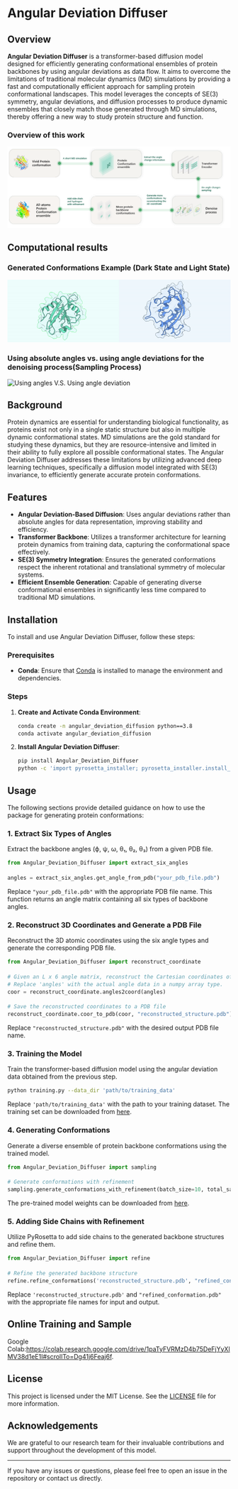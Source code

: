 # Angular Deviation Diffuser



## Overview

**Angular Deviation Diffuser** is a transformer-based diffusion model designed for efficiently generating conformational ensembles of protein backbones by using angular deviations as data flow. It aims to overcome the limitations of traditional molecular dynamics (MD) simulations by providing a fast and computationally efficient approach for sampling protein conformational landscapes. This model leverages the concepts of SE(3) symmetry, angular deviations, and diffusion processes to produce dynamic ensembles that closely match those generated through MD simulations, thereby offering a new way to study protein structure and function.


###  Overview of this work
![Angular Deviation Diffuser Workflow](https://github.com/AlanYangYi/angular_deviation_diffuser/blob/main/Pictures/overview.png?raw=true)

## Computational results

###  Generated Conformations Example (Dark State and Light State)
![Generated Conformations Example](https://github.com/AlanYangYi/angular_deviation_diffuser/blob/main/Pictures/Dark_and_light_generated_by_our_model.gif?raw=true)

### Using absolute angles vs. using angle deviations for the denoising process(Sampling Process)
![Using angles V.S. Using angle deviation](https://github.com/AlanYangYi/angular_deviation_diffuser/blob/main/Pictures/angleVSanglechange.gif?raw=true)


## Background

Protein dynamics are essential for understanding biological functionality, as proteins exist not only in a single static structure but also in multiple dynamic conformational states. MD simulations are the gold standard for studying these dynamics, but they are resource-intensive and limited in their ability to fully explore all possible conformational states. The Angular Deviation Diffuser addresses these limitations by utilizing advanced deep learning techniques, specifically a diffusion model integrated with SE(3) invariance, to efficiently generate accurate protein conformations.

## Features

- **Angular Deviation-Based Diffusion**: Uses angular deviations rather than absolute angles for data representation, improving stability and efficiency.
- **Transformer Backbone**: Utilizes a transformer architecture for learning protein dynamics from training data, capturing the conformational space effectively.
- **SE(3) Symmetry Integration**: Ensures the generated conformations respect the inherent rotational and translational symmetry of molecular systems.
- **Efficient Ensemble Generation**: Capable of generating diverse conformational ensembles in significantly less time compared to traditional MD simulations.

## Installation

To install and use Angular Deviation Diffuser, follow these steps:

### Prerequisites

- **Conda**: Ensure that [Conda](https://docs.conda.io/en/latest/miniconda.html) is installed to manage the environment and dependencies.

### Steps

1. **Create and Activate Conda Environment**:
   
   ```bash
   conda create -n angular_deviation_diffusion python==3.8
   conda activate angular_deviation_diffusion
   ```

2. **Install Angular Deviation Diffuser**:
   
   ```bash
   pip install Angular_Deviation_Diffuser
   python -c 'import pyrosetta_installer; pyrosetta_installer.install_pyrosetta()'
   ```

## Usage

The following sections provide detailed guidance on how to use the package for generating protein conformations:

### 1. Extract Six Types of Angles

Extract the backbone angles (ϕ, ψ, ω, θ₁, θ₂, θ₃) from a given PDB file.

```python
from Angular_Deviation_Diffuser import extract_six_angles

angles = extract_six_angles.get_angle_from_pdb("your_pdb_file.pdb")
```
Replace `"your_pdb_file.pdb"` with the appropriate PDB file name. This function returns an angle matrix containing all six types of backbone angles.

### 2. Reconstruct 3D Coordinates and Generate a PDB File

Reconstruct the 3D atomic coordinates using the six angle types and generate the corresponding PDB file.

```python
from Angular_Deviation_Diffuser import reconstruct_coordinate

# Given an L x 6 angle matrix, reconstruct the Cartesian coordinates of the atoms.
# Replace 'angles' with the actual angle data in a numpy array type.
coor = reconstruct_coordinate.angles2coord(angles)

# Save the reconstructed coordinates to a PDB file
reconstruct_coordinate.coor_to_pdb(coor, "reconstructed_structure.pdb")
```
Replace `"reconstructed_structure.pdb"` with the desired output PDB file name.

### 3. Training the Model

Train the transformer-based diffusion model using the angular deviation data obtained from the previous step.

```bash
python training.py --data_dir 'path/to/training_data'
```
Replace `'path/to/training_data'` with the path to your training dataset. The training set can be downloaded from [here](https://github.com/AlanYangYi/angular_deviation_diffuser/blob/2eaf4d98dacb188eeeb56005ff526e1130f02dc3/Training_Set.zip).

### 4. Generating Conformations

Generate a diverse ensemble of protein backbone conformations using the trained model.

```python
from Angular_Deviation_Diffuser import sampling

# Generate conformations with refinement
sampling.generate_conformations_with_refinement(batch_size=10, total_samples=10)
```
The pre-trained model weights can be downloaded from [here](https://drive.usercontent.google.com/download?id=1ld2lZgJFoZJZrwbKdzHcDAZU7t9jmBkH&export=download&authuser=0&confirm=t&uuid=17381f09-3b32-4d7f-976d-1d49de944a7f&at=AENtkXZcdxy-fTKXegNBrIdxcF-T:1731452378968).

### 5. Adding Side Chains with Refinement

Utilize PyRosetta to add side chains to the generated backbone structures and refine them.

```python
from Angular_Deviation_Diffuser import refine

# Refine the generated backbone structure
refine.refine_conformations('reconstructed_structure.pdb', "refined_conformation.pdb")
```
Replace `'reconstructed_structure.pdb'` and `"refined_conformation.pdb"` with the appropriate file names for input and output.


## Online Training and Sample 
Google Colab:https://colab.research.google.com/drive/1paTyFVRMzD4b75DeFjYyXlMV38d1eE1I#scrollTo=Dg41j6Feaj6f. 

## License

This project is licensed under the MIT License. See the [LICENSE](LICENSE) file for more information.

## Acknowledgements

We are grateful to our research team for their invaluable contributions and support throughout the development of this model.


---

If you have any issues or questions, please feel free to open an issue in the repository or contact us directly.

